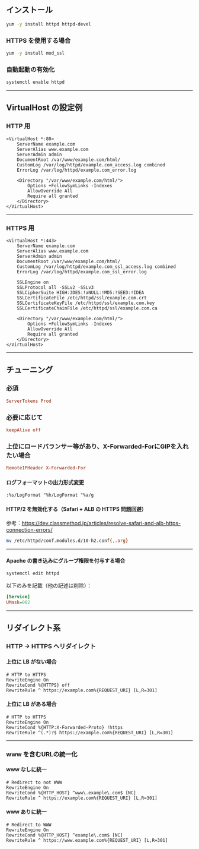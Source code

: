 ## インストール

```bash
yum -y install httpd httpd-devel
```

### HTTPS を使用する場合

```bash
yum -y install mod_ssl
```

### 自動起動の有効化

```bash
systemctl enable httpd
```

---

## VirtualHost の設定例

### HTTP 用

```apacheconf
<VirtualHost *:80>
    ServerName example.com
    ServerAlias www.example.com
    ServerAdmin admin
    DocumentRoot /var/www/example.com/html/
    CustomLog /var/log/httpd/example.com_access.log combined
    ErrorLog /var/log/httpd/example.com_error.log

    <Directory "/var/www/example.com/html/">
        Options +FollowSymLinks -Indexes
        AllowOverride All
        Require all granted
    </Directory>
</VirtualHost>
```

---

### HTTPS 用

```apacheconf
<VirtualHost *:443>
    ServerName example.com
    ServerAlias www.example.com
    ServerAdmin admin
    DocumentRoot /var/www/example.com/html/
    CustomLog /var/log/httpd/example.com_ssl_access.log combined
    ErrorLog /var/log/httpd/example.com_ssl_error.log

    SSLEngine on
    SSLProtocol all -SSLv2 -SSLv3
    SSLCipherSuite HIGH:3DES:!aNULL:!MD5:!SEED:!IDEA
    SSLCertificateFile /etc/httpd/ssl/example.com.crt
    SSLCertificateKeyFile /etc/httpd/ssl/example.com.key
    SSLCertificateChainFile /etc/httpd/ssl/example.com.ca

    <Directory "/var/www/example.com/html/">
        Options +FollowSymLinks -Indexes
        AllowOverride All
        Require all granted
    </Directory>
</VirtualHost>
```

---

## チューニング
### 必須

```conf
ServerTokens Prod
```

### 必要に応じて

```conf
keepAlive off
```

### 上位にロードバランサー等があり、X-Forwarded-ForにGIPを入れたい場合

```conf
RemoteIPHeader X-Forwarded-For
```

#### ログフォーマットの出力形式変更

```vim
:%s/LogFormat "%h/LogFormat "%a/g
```

#### HTTP/2 を無効化する（Safari + ALB の HTTPS 問題回避）

参考：https://dev.classmethod.jp/articles/resolve-safari-and-alb-https-connection-errors/

```bash
mv /etc/httpd/conf.modules.d/10-h2.conf{,.org}
```

---

#### Apache の書き込みにグループ権限を付与する場合

```bash
systemctl edit httpd
```

以下のみを記載（他の記述は削除）：

```ini
[Service]
UMask=002
```

---

## リダイレクト系
### HTTP → HTTPS へリダイレクト

#### 上位に LB が**ない**場合

```apacheconf
# HTTP to HTTPS
RewriteEngine On
RewriteCond %{HTTPS} off
RewriteRule ^ https://example.com%{REQUEST_URI} [L,R=301]
```

#### 上位に LB が**ある**場合

```apacheconf
# HTTP to HTTPS
RewriteEngine On
RewriteCond %{HTTP:X-Forwarded-Proto} !https
RewriteRule ^(.*)?$ https://example.com%{REQUEST_URI} [L,R=301]
```

---

### www を含むURLの統一化
#### www **なし**に統一

```apacheconf
# Redirect to not WWW
RewriteEngine On
RewriteCond %{HTTP_HOST} ^www\.example\.com$ [NC]
RewriteRule ^ https://example.com%{REQUEST_URI} [L,R=301]
```

#### www **あり**に統一

```apacheconf
# Redirect to WWW
RewriteEngine On
RewriteCond %{HTTP_HOST} ^example\.com$ [NC]
RewriteRule ^ https://www.example.com%{REQUEST_URI} [L,R=301]
```